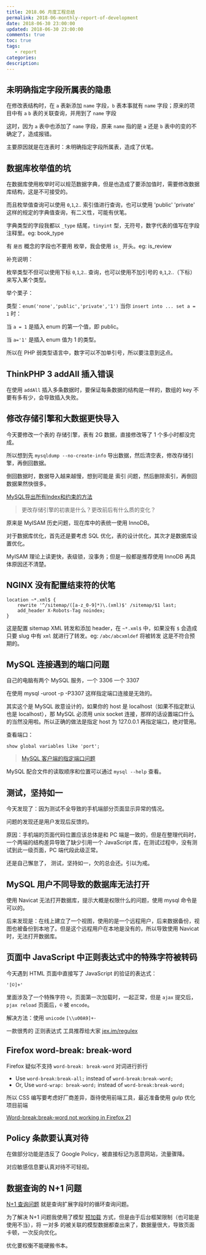 ```yaml
---
title: 2018.06 月度工程总结
permalink: 2018-06-monthly-report-of-development
date: 2018-06-30 23:00:00
updated: 2018-06-30 23:00:00
comments: true
toc: true
tags:
   - report
categories:
description:
---
```


## 未明确指定字段所属表的隐患

在修改表结构时，在 `a` 表新添加 `name` 字段，`b` 表本事就有 `name` 字段；原来的项目中有 `a` `b` 表的关联查询，并用到了 `name` 字段

这时，因为 `a` 表中也添加了 `name` 字段，原来 `name` 指的是 `a` 还是 `b` 表中的变的不确定了，造成报错。

主要原因就是在连表时：未明确指定字段所属表，造成了伏笔。

<!-- more -->

## 数据库枚举值的坑

在数据库使用枚举时可以规范数据字典，但是也造成了要添加值时，需要修改数据库结构，这是不可接受的。

而且枚举值查询可以使用 `0`,`1`,`2`.. 索引值进行查询，也可以使用 'public' 'private' 这样的规定的字典值查询，有二义性，可能有伏笔。

字典类型的字段我都以 `_type` 结尾，`tinyint` 型，无符号，数字代表的值写在字段注释里。eg: book_type

有 `是否` 概念的字段也不要用 枚举，我会使用 `is_` 开头。eg: is_review

补充说明：

枚举类型不但可以使用下标 `0`,`1`,`2`.. 查询，也可以使用不加引号的 `0`,`1`,`2`..（下标）来写入某个类型。

举个栗子：

类型：`enum('none','public','private','1')` 当你 `insert into ... set a = 1` 时：

当 `a = 1` 是插入 enum 的第一个值，即 public。

当 `a='1'` 是插入 enum 值为 1 的类型。

所以在 PHP 弱类型语言中，数字可以不加单引号，所以要注意到这点。

## ThinkPHP 3 addAll 插入错误

在使用 `addAll` 插入多条数据时，要保证每条数据的结构是一样的，数组的 key 不要有多有少，会导致插入失败。

## 修改存储引擎和大数据更快导入

今天要修改一个表的 存储引擎，表有 2G 数据，直接修改等了 1 个多小时都没完成。

所以想到先 `mysqldump --no-create-info` 导出数据，然后清空表，修改存储引擎，再倒回数据。

倒回数据时，数据导入越来越慢，想到可能是 索引 问题，然后删除索引，再倒回数据果然快很多。

[MySQL导出所有Index和约束的方法](https://www.jb51.net/article/53595.htm)

> 更改存储引擎的初衷是什么？更改前后有什么质的变化？

原来是 MyISAM 历史问题，现在库中的表统一使用 InnoDB。

对于数据库优化，首先还是要考虑 SQL 优化，表的设计优化，其次才是数据库设置优化。

MyISAM 理论上读更快，表级锁，没事务；但是一般都是推荐使用 InnoDB 再具体原因还不清楚。

## NGINX 没有配置结束符的伏笔

```
location ~*.xml$ {
    rewrite '^/sitemap/([a-z_0-9]*)\.(xml)$' /sitemap/$1 last;
    add_header X-Robots-Tag noindex;
}
```

这是配置 sitemap XML 转发和添加 header，在 `~*.xml$` 中，如果没有 `$` 会造成只要 slug 中有 `xml` 就进行了转发。eg: `/abc/abcxmldef` 将被转发 这是不符合预期的。

## MySQL 连接遇到的端口问题

自己的电脑有两个 MySQL 服务，一个 3306 一个 3307

在使用 mysql -uroot -p -P3307 这样指定端口连接是无效的。

其实这个是 MySQL 故意设计的，如果你的 host 是 localhost（如果不指定默认也是 localhost），那 MySQL 必须用 unix socket 连接，那样的话设置端口什么的当然没用啦。所以正确的做法是指定 host 为 127.0.0.1 再指定端口，绝对管用。

查看端口：

```
show global variables like 'port';
```

> [MySQL 客户端的指定端口问题](https://www.chrisyue.com/set-no-port-when-mysql-connect-localhost.html)

MySQL 配合文件的读取顺序和位置可以通过 `mysql --help` 查看。

## 测试，坚持如一

今天发现了：因为测试不全导致的手机端部分页面显示异常的情况。

问题的发现还是用户发现后反馈的。

原因：手机端的页面代码位置应该总体是和 PC 端是一致的，但是在整理代码时，一个两端的结构差异导致了缺少引用一个 JavaScript 库，在测试过程中，没有测试到此一级页面，PC 端代段此级正常。

还是自己懈怠了， 测试，坚持如一，欠的总会还。引以为戒。

## MySQL 用户不同导致的数据库无法打开

使用 Navicat 无法打开数据库，提示大概是权限什么的问题，使用 mysql 命令是可以的。

后来发现是：在线上建立了一个视图，使用的是一个远程用户，后来数据备份，视图也被备份到本地了。但是这个远程用户在本地是没有的，所以导致使用 Navicat 时，无法打开数据库。

## 页面中 JavaScript 中正则表达式中的特殊字符被转码

今天遇到 HTML 页面中直接写了 JavaScript 的验证的表达式：

```
'[©]+'
```

里面涉及了一个特殊字符 `©`，页面第一次加载时，一起正常，但是 `ajax` 提交后，`pjax reload` 页面后，`©` 被 `encode`。

解决方法：使用 `unicode` `[\\u00A9]+·`

一款很秀的 正则表达式 工具推荐给大家 [jex.im/regulex](jex.im/regulex)

## Firefox word-break: break-word

Firefox 疑似不支持 `word-break: break-word` 对词进行折行

- Use `word-break:break-all;` instead of `word-break:break-word;`
- Or, Use `word-wrap: break-word;` instead of `word-break:break-word;`

所以 CSS 编写要考虑好厂商差异，亟待使用前端工具，最近准备使用 gulp 优化项目前端

[Word-break:break-word not working in Firefox 21](https://stackoverflow.com/questions/17143614/word-breakbreak-word-not-working-in-firefox-21)

## Policy 条款要认真对待

在做部分功能是违反了 Google Policy，被直接标记为恶意网站，流量骤降。

对应敏感信息要认真对待不可轻视。

## 数据查询的 N+1 问题

[N+1 查询问题](https://laravel-china.org/topics/7778/summary-using-the-laravel-development-tool-the-n-1-problem-of-the-orm-query) 就是查询扩展字段时的循环查询问题。

为了解决 N+1 问题我使用了模型 [预加载](https://laravel-china.org/docs/laravel/5.5/eloquent-relationships/1265#eager-loading) 方式，但是由于后台框架限制（也可能是使用不当），将 一对多 的被关联的模型数据都查出来了，数据量很大，导致页面卡顿，一次反向优化。

优化要权衡不能硬搬书本。
